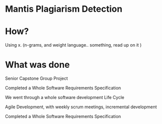 # Mantis Plagiarism Detection

# How?
Using x. (n-grams, and weight language.. something, read up on it )

# What was done
Senior Capstone Group Project 

Completed a Whole Software Requirements Specification

We went through a whole software development Life Cycle

Agile Development, with weekly scrum meetings, incremental development

Completed a Whole Software Requirements Specification
